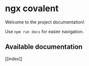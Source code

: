 # ngx covalent

Welcome to the project documentation!

Use `npm run docs` for easier navigation.

## Available documentation

[[index]]
